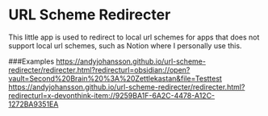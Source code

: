 # URL Scheme Redirecter
This little app is used to redirect to local url schemes for apps that does not support local url schemes, such as Notion where I personally use this.

###Examples
https://andyjohansson.github.io/url-scheme-redirecter/redirecter.html?redirecturl=obsidian://open?vault=Second%20Brain%20%3A%20Zettlekastan&file=Testtest
https://andyjohansson.github.io/url-scheme-redirecter/redirecter.html?redirecturl=x-devonthink-item://9259BA1F-6A2C-4478-A12C-1272BA9351EA